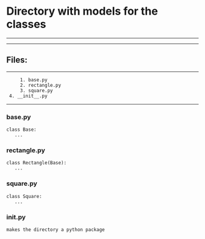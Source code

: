 # Directory with models for the classes
---
---
## Files: 
***
         1. base.py
         2. rectangle.py
         3. square.py
	 4. __init__.py
---
 ### base.py
     
 ```
 class Base:
 	... 
 ```
 ### rectangle.py
        
 ```
 class Rectangle(Base):
 	...
 ```
 ### square.py
 
 ```
 class Square:
 	...
 ```
 
 ### __init__.py

 ```
 makes the directory a python package
 ```
